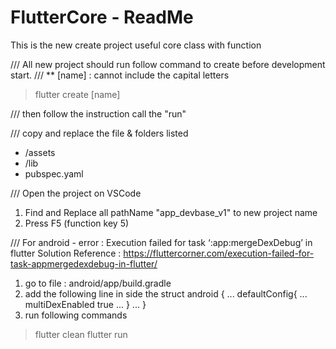 # FlutterCore - ReadMe
This is the new create project useful core class with function

/// All new project should run follow command to create before development start. 
/// ** [name] : cannot include the capital letters
> flutter create [name]


/// then follow the instruction call the "run"


/// copy and replace the file & folders listed
+ /assets
+ /lib
+ pubspec.yaml

/// Open the project on VSCode
1. Find and Replace all pathName "app_devbase_v1" to new project name
2. Press F5 (function key 5)




/// For android - error : Execution failed for task ‘:app:mergeDexDebug’ in flutter
Solution Reference : https://fluttercorner.com/execution-failed-for-task-appmergedexdebug-in-flutter/
1.  go to file : android/app/build.gradle
2.  add the following line in side the struct
android {
    ...
    defaultConfig{
    ...
        multiDexEnabled true
    ...
    }
    ...
}
3. run following commands
> flutter clean
> flutter run
